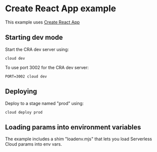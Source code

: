# Create React App example

This example uses [Create React App](https://create-react-app.dev/)

## Starting dev mode

Start the CRA dev server using:

`cloud dev`

To use port 3002 for the CRA dev server:

`PORT=3002 cloud dev`

## Deploying

Deploy to a stage named "prod" using:

`cloud deploy prod`

## Loading params into environment variables

The example includes a shim "loadenv.mjs" that lets you load Serverless Cloud params into env vars.
